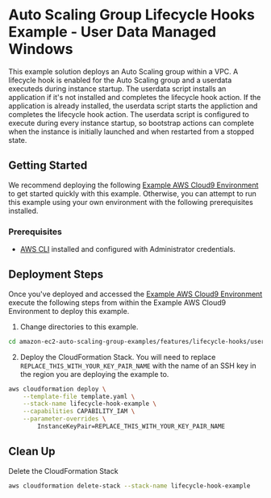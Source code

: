 # Auto Scaling Group Lifecycle Hooks Example - User Data Managed Windows

This example solution deploys an Auto Scaling group within a VPC. A lifecycle hook is enabled for the Auto Scaling group and a userdata executeds during instance startup. The userdata script installs an application if it's not installed and completes the lifecycle hook action. If the application is already installed, the userdata script starts the appliction and completes the lifecycle hook action. The userdata script is configured to execute during every instance startup, so bootstrap actions can complete when the instance is initially launched and when restarted from a stopped state.

## Getting Started

We recommend deploying the following [Example AWS Cloud9 Environment](/environment/README.md) to get started quickly with this example. Otherwise, you can attempt to run this example using your own environment with the following prerequisites installed.

### Prerequisites

* [AWS CLI](https://docs.aws.amazon.com/cli/latest/userguide/cli-chap-install.html) installed and configured with Administrator credentials.

## Deployment Steps

Once you've deployed and accessed the [Example AWS Cloud9 Environment](/environment/README.md) execute the following steps from within the Example AWS Cloud9 Environment to deploy this example.

1. Change directories to this example.

```bash
cd amazon-ec2-auto-scaling-group-examples/features/lifecycle-hooks/userdata-managed-windows
```

2. Deploy the CloudFormation Stack. You will need to replace `REPLACE_THIS_WITH_YOUR_KEY_PAIR_NAME` with the name of an SSH key in the region you are deploying the example to.

```bash
aws cloudformation deploy \
    --template-file template.yaml \
    --stack-name lifecycle-hook-example \
    --capabilities CAPABILITY_IAM \
    --parameter-overrides \
        InstanceKeyPair=REPLACE_THIS_WITH_YOUR_KEY_PAIR_NAME
```

## Clean Up

Delete the CloudFormation Stack

```bash
aws cloudformation delete-stack --stack-name lifecycle-hook-example
```
